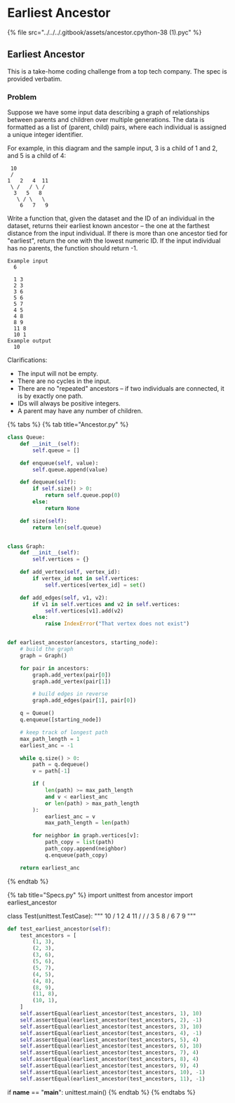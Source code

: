 # Earliest Ancestor

{% file src="../../../.gitbook/assets/ancestor.cpython-38 \(1\).pyc" %}



## Earliest Ancestor

This is a take-home coding challenge from a top tech company. The spec is provided verbatim.

### Problem

Suppose we have some input data describing a graph of relationships between parents and children over multiple generations. The data is formatted as a list of \(parent, child\) pairs, where each individual is assigned a unique integer identifier.

For example, in this diagram and the sample input, 3 is a child of 1 and 2, and 5 is a child of 4:

```text
 10
 /
1   2   4  11
 \ /   / \ /
  3   5   8
   \ / \   \
    6   7   9
```

Write a function that, given the dataset and the ID of an individual in the dataset, returns their earliest known ancestor – the one at the farthest distance from the input individual. If there is more than one ancestor tied for "earliest", return the one with the lowest numeric ID. If the input individual has no parents, the function should return -1.

```text
Example input
  6

  1 3
  2 3
  3 6
  5 6
  5 7
  4 5
  4 8
  8 9
  11 8
  10 1
Example output
  10
```

Clarifications:

* The input will not be empty.
* There are no cycles in the input.
* There are no "repeated" ancestors – if two individuals are connected, it is by exactly one path.
* IDs will always be positive integers.
* A parent may have any number of children.

{% tabs %}
{% tab title="Ancestor.py" %}
```python
class Queue:
    def __init__(self):
        self.queue = []

    def enqueue(self, value):
        self.queue.append(value)

    def dequeue(self):
        if self.size() > 0:
            return self.queue.pop(0)
        else:
            return None

    def size(self):
        return len(self.queue)


class Graph:
    def __init__(self):
        self.vertices = {}

    def add_vertex(self, vertex_id):
        if vertex_id not in self.vertices:
            self.vertices[vertex_id] = set()

    def add_edges(self, v1, v2):
        if v1 in self.vertices and v2 in self.vertices:
            self.vertices[v1].add(v2)
        else:
            raise IndexError("That vertex does not exist")


def earliest_ancestor(ancestors, starting_node):
    # build the graph
    graph = Graph()

    for pair in ancestors:
        graph.add_vertex(pair[0])
        graph.add_vertex(pair[1])

        # build edges in reverse
        graph.add_edges(pair[1], pair[0])

    q = Queue()
    q.enqueue([starting_node])

    # keep track of longest path
    max_path_length = 1
    earliest_anc = -1

    while q.size() > 0:
        path = q.dequeue()
        v = path[-1]

        if (
            len(path) >= max_path_length
            and v < earliest_anc
            or len(path) > max_path_length
        ):
            earliest_anc = v
            max_path_length = len(path)

        for neighbor in graph.vertices[v]:
            path_copy = list(path)
            path_copy.append(neighbor)
            q.enqueue(path_copy)

    return earliest_anc

```
{% endtab %}

{% tab title="Specs.py" %}
import unittest from ancestor import earliest\_ancestor

class Test\(unittest.TestCase\): """ 10 / 1 2 4 11  / /  / 3 5 8  /   6 7 9 """

```python
def test_earliest_ancestor(self):
    test_ancestors = [
        (1, 3),
        (2, 3),
        (3, 6),
        (5, 6),
        (5, 7),
        (4, 5),
        (4, 8),
        (8, 9),
        (11, 8),
        (10, 1),
    ]
    self.assertEqual(earliest_ancestor(test_ancestors, 1), 10)
    self.assertEqual(earliest_ancestor(test_ancestors, 2), -1)
    self.assertEqual(earliest_ancestor(test_ancestors, 3), 10)
    self.assertEqual(earliest_ancestor(test_ancestors, 4), -1)
    self.assertEqual(earliest_ancestor(test_ancestors, 5), 4)
    self.assertEqual(earliest_ancestor(test_ancestors, 6), 10)
    self.assertEqual(earliest_ancestor(test_ancestors, 7), 4)
    self.assertEqual(earliest_ancestor(test_ancestors, 8), 4)
    self.assertEqual(earliest_ancestor(test_ancestors, 9), 4)
    self.assertEqual(earliest_ancestor(test_ancestors, 10), -1)
    self.assertEqual(earliest_ancestor(test_ancestors, 11), -1)
```

if **name** == "**main**": unittest.main\(\)
{% endtab %}
{% endtabs %}

